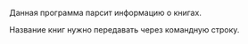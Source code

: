 Данная программа парсит информацию о книгах.

Название книг нужно передавать через командную строку.
